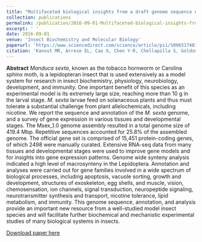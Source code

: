 ```yaml
---
title: "Multifaceted biological insights from a draft genome sequence of the tobacco hornworm moth, Manduca sexta"
collection: publications
permalink: /publication/2016-09-01-Multifaceted-biological-insights-from-a-draft-genome-sequence-of-the-tobacco-hornworm-moth-Manduca-sexta
excerpt: ' '
date: 2016-09-01
venue: 'Insect Biochemistry and Molecular Biology'
paperurl: 'https://www.sciencedirect.com/science/article/pii/S0965174816300947'
citation: 'Kanost MR, Arrese EL, Cao X, Chen Y-R, Chellapilla S, Goldsmith MR, et al. (2016). &quot;Multifaceted biological insights from a draft genome sequence of the tobacco hornworm moth, Manduca sexta.&quot; <i>Insect Biochemistry and Molecualar Biology</i> '
---
```

**Abstract**
*Manduca sexta*, known as the tobacco hornworm or Carolina sphinx moth, is a lepidopteran insect that is used extensively as a model system for research in insect biochemistry, physiology, neurobiology, development, and immunity. One important benefit of this species as an experimental model is its extremely large size, reaching more than 10 g in the larval stage. *M. sexta* larvae feed on solanaceous plants and thus must tolerate a substantial challenge from plant allelochemicals, including nicotine. We report the sequence and annotation of the *M. sexta* genome, and a survey of gene expression in various tissues and developmental stages. The Msex_1.0 genome assembly resulted in a total genome size of 419.4 Mbp. Repetitive sequences accounted for 25.8% of the assembled genome. The official gene set is comprised of 15,451 protein-coding genes, of which 2498 were manually curated. Extensive RNA-seq data from many tissues and developmental stages were used to improve gene models and for insights into gene expression patterns. Genome wide synteny analysis indicated a high level of macrosynteny in the Lepidoptera. Annotation and analyses were carried out for gene families involved in a wide spectrum of biological processes, including apoptosis, vacuole sorting, growth and development, structures of exoskeleton, egg shells, and muscle, vision, chemosensation, ion channels, signal transduction, neuropeptide signaling, neurotransmitter synthesis and transport, nicotine tolerance, lipid metabolism, and immunity. This genome sequence, annotation, and analysis provide an important new resource from a well-studied model insect species and will facilitate further biochemical and mechanistic experimental studies of many biological systems in insects.

[Download paper here](https://www.sciencedirect.com/science/article/pii/S0965174816300947)

